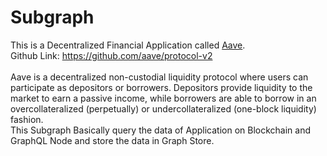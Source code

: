 # Subgraph
This is a Decentralized Financial Application called [Aave](https://aave.com/).
<br>
Github Link: https://github.com/aave/protocol-v2
<br><br>
Aave is a decentralized non-custodial liquidity protocol where users can participate as depositors or borrowers. Depositors provide liquidity to the market to earn a passive income, while borrowers are able to borrow in an overcollateralized (perpetually) or undercollateralized (one-block liquidity) fashion.
<br>
This Subgraph Basically query the data of Application on Blockchain and GraphQL Node and store the data in Graph Store. 
